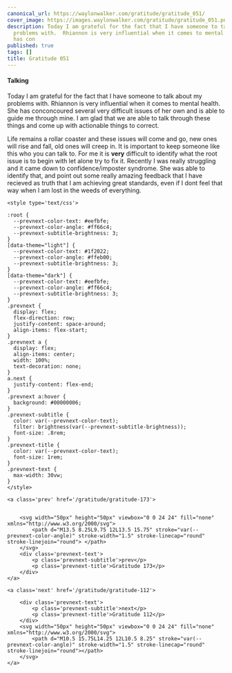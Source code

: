 ```yaml
---
canonical_url: https://waylonwalker.com/gratitude/gratitude_051/
cover_image: https://images.waylonwalker.com/gratitude/gratitude_051.png
description: Today I am grateful for the fact that I have someone to talk about my
  problems with.  Rhiannon is very influential when it comes to mental health.   She
  has con
published: true
tags: []
title: Gratitude 051
---
```


#### Talking

Today I am grateful for the fact that I have someone to talk about my problems with.  Rhiannon is very influential when it comes to mental health.   She has conconcoured several very difficult issues of her own and is able to guide me through mine.  I am glad that we are able to talk through these things and come up with actionable things to correct.

Life remains a rollar coaster and these issues will come  and go, new ones will rise and fall, old ones will creep in.  It is important to keep someone like this who you can talk to.  For me it is **very** difficult to identify what the root issue is to begin with let alone try to fix it.  Recently I was really struggling and it came down to confidence/imposter syndrome.  She was able to identify that, and point out some really amazing feedback that I have recieved as truth that I am achieving great standards, even if I dont feel that way when I am lost in the weeds of everything.
<div class='prevnext'>

    <style type='text/css'>

    :root {
      --prevnext-color-text: #eefbfe;
      --prevnext-color-angle: #ff66c4;
      --prevnext-subtitle-brightness: 3;
    }
    [data-theme="light"] {
      --prevnext-color-text: #1f2022;
      --prevnext-color-angle: #ffeb00;
      --prevnext-subtitle-brightness: 3;
    }
    [data-theme="dark"] {
      --prevnext-color-text: #eefbfe;
      --prevnext-color-angle: #ff66c4;
      --prevnext-subtitle-brightness: 3;
    }
    .prevnext {
      display: flex;
      flex-direction: row;
      justify-content: space-around;
      align-items: flex-start;
    }
    .prevnext a {
      display: flex;
      align-items: center;
      width: 100%;
      text-decoration: none;
    }
    a.next {
      justify-content: flex-end;
    }
    .prevnext a:hover {
      background: #00000006;
    }
    .prevnext-subtitle {
      color: var(--prevnext-color-text);
      filter: brightness(var(--prevnext-subtitle-brightness));
      font-size: .8rem;
    }
    .prevnext-title {
      color: var(--prevnext-color-text);
      font-size: 1rem;
    }
    .prevnext-text {
      max-width: 30vw;
    }
    </style>
    
    <a class='prev' href='/gratitude/gratitude-173'>
    

        <svg width="50px" height="50px" viewbox="0 0 24 24" fill="none" xmlns="http://www.w3.org/2000/svg">
            <path d="M13.5 8.25L9.75 12L13.5 15.75" stroke="var(--prevnext-color-angle)" stroke-width="1.5" stroke-linecap="round" stroke-linejoin="round"> </path>
        </svg>
        <div class='prevnext-text'>
            <p class='prevnext-subtitle'>prev</p>
            <p class='prevnext-title'>Gratitude 173</p>
        </div>
    </a>
    
    <a class='next' href='/gratitude/gratitude-112'>
    
        <div class='prevnext-text'>
            <p class='prevnext-subtitle'>next</p>
            <p class='prevnext-title'>Gratitude 112</p>
        </div>
        <svg width="50px" height="50px" viewbox="0 0 24 24" fill="none" xmlns="http://www.w3.org/2000/svg">
            <path d="M10.5 15.75L14.25 12L10.5 8.25" stroke="var(--prevnext-color-angle)" stroke-width="1.5" stroke-linecap="round" stroke-linejoin="round"></path>
        </svg>
    </a>
  </div>